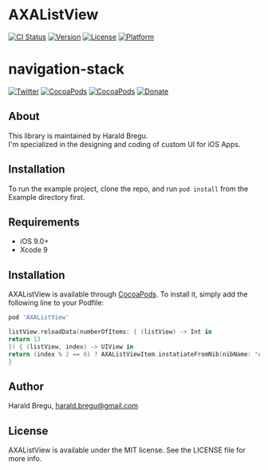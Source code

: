 # AXAListView

[![CI Status](https://img.shields.io/travis/AldoOS/AXAListView.svg?style=flat)](https://travis-ci.org/AldoOS/AXAListView)
[![Version](https://img.shields.io/cocoapods/v/AXAListView.svg?style=flat)](https://cocoapods.org/pods/AXAListView)
[![License](https://img.shields.io/cocoapods/l/AXAListView.svg?style=flat)](https://cocoapods.org/pods/AXAListView)
[![Platform](https://img.shields.io/cocoapods/p/AXAListView.svg?style=flat)](https://cocoapods.org/pods/AXAListView)

# navigation-stack
[![Twitter](https://img.shields.io/badge/Twitter-@Ramotion-blue.svg?style=flat)](https://twitter.com/HaraldBregu)
[![CocoaPods](https://img.shields.io/cocoapods/v/AXAListView.svg)](https://cocoapods.org/pods/AXAListView)
[![CocoaPods](https://img.shields.io/cocoapods/v/AXAListView.svg)](https://cocoapods.org/pods/AXAListView)
[![Donate](https://img.shields.io/badge/Donate-PayPal-blue.svg)](https://www.paypal.me/haraldbregu)


## About
This library is maintained by Harald Bregu.<br>
I'm specialized in the designing and coding of custom UI for iOS Apps.<br>

## Installation

To run the example project, clone the repo, and run `pod install` from the Example directory first.

## Requirements
- iOS 9.0+
- Xcode 9

## Installation

AXAListView is available through [CocoaPods](https://cocoapods.org). To install
it, simply add the following line to your Podfile:

```ruby
pod 'AXAListView'
```
```swift
listView.reloadData(numberOfItems: { (listView) -> Int in
return 13
}) { (listView, index) -> UIView in
return (index % 2 == 0) ? AXAListViewItem.instatiateFromNib(nibName: "AXAListViewItemOne") : AXAListViewItem.instatiateFromNib(nibName: "AXAListViewItemTwo")
}
```

## Author

Harald Bregu, harald.bregu@gmail.com

## License

AXAListView is available under the MIT license. See the LICENSE file for more info.
